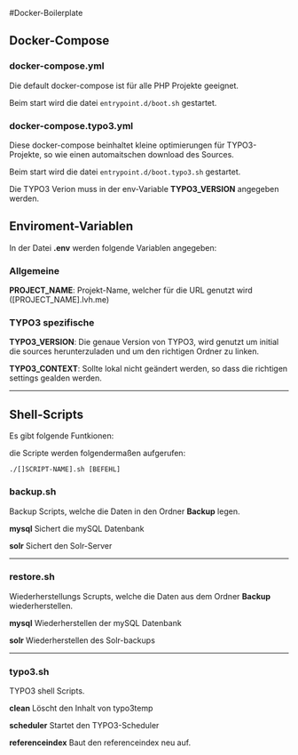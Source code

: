 #Docker-Boilerplate


## Docker-Compose

### docker-compose.yml

Die default docker-compose ist für alle PHP Projekte geeignet.

Beim start wird die datei ``entrypoint.d/boot.sh`` gestartet.


### docker-compose.typo3.yml

Diese docker-compose beinhaltet kleine optimierungen für TYPO3-Projekte, so wie einen automaitschen download des Sources.

Beim start wird die datei ``entrypoint.d/boot.typo3.sh`` gestartet.

Die TYPO3 Verion muss in der env-Variable **TYPO3_VERSION** angegeben werden.


## Enviroment-Variablen

In der Datei **.env** werden folgende Variablen angegeben:


### Allgemeine

**PROJECT_NAME**: Projekt-Name, welcher für die URL genutzt wird ([PROJECT_NAME].lvh.me)
 
### TYPO3 spezifische

**TYPO3_VERSION**: Die genaue Version von TYPO3, wird genutzt um initial die sources herunterzuladen und um den richtigen Ordner zu linken.
 
**TYPO3_CONTEXT**: Sollte lokal nicht geändert werden, so dass die richtigen settings gealden werden.

-----

## Shell-Scripts
Es gibt folgende Funtkionen: 

die Scripte werden folgendermaßen aufgerufen:

<code>./[]SCRIPT-NAME].sh [BEFEHL]</code>

### backup.sh
Backup Scripts, welche die Daten in den Ordner **Backup** legen.

**mysql** Sichert die mySQL Datenbank

**solr**  Sichert den Solr-Server

-----

### restore.sh
Wiederherstellungs Scrupts, welche die Daten aus dem Ordner **Backup** wiederherstellen.

**mysql** Wiederherstellen der mySQL Datenbank

**solr** Wiederherstellen des Solr-backups

-----

### typo3.sh
TYPO3 shell Scripts.

**clean** Löscht den Inhalt von typo3temp

**scheduler** Startet den TYPO3-Scheduler

**referenceindex** Baut den referenceindex neu auf.

